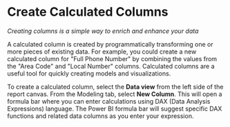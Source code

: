<properties
   pageTitle="Create Calculated Columns"
   description="Learn what calculated columns are and how to create them in Power BI"
   services="powerbi"
   documentationCenter=""
   authors="davidiseminger"
   manager="mblythe"
   editor=""
   tags=""
   featuredVideoId="GarBXef0Vew"
   featuredVideoThumb=""
   courseDuration=""/>

<tags
   ms.service="powerbi"
   ms.devlang="NA"
   ms.topic="article"
   ms.tgt_pltfrm="NA"
   ms.workload="powerbi"
   ms.date="02/18/2016"
   ms.author="v-jescoo"/>

# Create Calculated Columns

*Creating columns is a simple way to enrich and enhance your data*

A calculated column is created by programmatically transforming one or more pieces of existing data. For example, you could create a new calculated column for "Full Phone Number" by combining the values from the "Area Code" and "Local Number" columns. Calculated columns are a useful tool for quickly creating models and visualizations.

To create a calculated column, select the **Data view** from the left side of the report canvas. From the Modeling tab, select **New Column**. This will open a formula bar where you can enter calculations using DAX (Data Analysis Expressions) language. The Power BI formula bar will suggest specific DAX functions and related data columns as you enter your expression.
